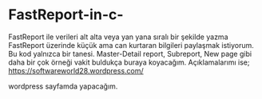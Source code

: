 # FastReport-in-c-
FastReport ile verileri alt alta veya yan yana sıralı bir şekilde yazma
FastReport üzerinde küçük ama can kurtaran bilgileri paylaşmak istiyorum. Bu kod yalnızca bir tanesi. Master-Detail report,
Subreport, New page  gibi daha bir çok örneği vakit buldukça buraya koyacağım. 
Açıklamalarımı ise;
https://softwareworld28.wordpress.com/

wordpress sayfamda yapacağım.

